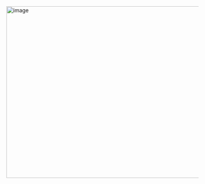 <img width="647" height="451" alt="image" src="https://github.com/user-attachments/assets/0c0f3722-bc23-44f6-b249-ca9ac36e5735" />


